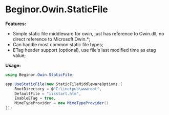 # Beginor.Owin.StaticFile

**Features:**

- Simple static file middleware for owin, just has reference to Owin.dll, no direct reference to Microsoft.Owin.*;
- Can handle most common static file types;
- ETag header support (optional), use file's last modified time as etag value;

**Usage:**

```c#
using Beginor.Owin.StaticFile;
```

```c#
app.UseStaticFile(new StaticFileMiddlewareOptions {
    RootDirectory = @"C:\inetpub\wwwroot",
    DefaultFile = "iisstart.htm",
    EnableETag = true,
    MimeTypeProvider = new MimeTypeProvider()
});
```
